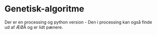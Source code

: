 # Genetisk-algoritme

Der er en processing og python version - Den i processing kan også finde ud af ÆØÅ og er lidt pænere.
